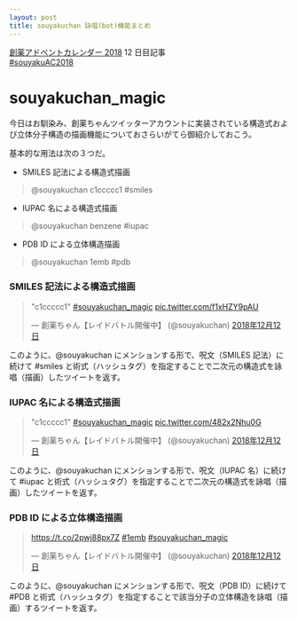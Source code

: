 ```yaml
---
layout: post
title: souyakuchan 詠唱(bot)機能まとめ
---
```


[創薬アドベントカレンダー 2018](https://adventar.org/calendars/3041) 12 日目記事  
[#souyakuAC2018](https://twitter.com/search?q=%23souyakuAC2018)  
  
# souyakuchan_magic
今日はお馴染み、創薬ちゃんツイッターアカウントに実装されている構造式および立体分子構造の描画機能についておさらいがてら御紹介しておこう。  
  
基本的な用法は次の３つだ。  
  
- SMILES 記法による構造式描画  
> @souyakuchan c1ccccc1 #smiles
  
- IUPAC 名による構造式描画
> @souyakuchan benzene #iupac
  
- PDB ID による立体構造描画
> @souyakuchan 1emb #pdb

### SMILES 記法による構造式描画

<blockquote class="twitter-tweet" data-lang="ja"><p lang="und" dir="ltr">&quot;c1ccccc1&quot; <a href="https://twitter.com/hashtag/souyakuchan_magic?src=hash&amp;ref_src=twsrc%5Etfw">#souyakuchan_magic</a> <a href="https://t.co/f1xHZY9pAU">pic.twitter.com/f1xHZY9pAU</a></p>&mdash; 創薬ちゃん【レイドバトル開催中】 (@souyakuchan) <a href="https://twitter.com/souyakuchan/status/1072856947441848320?ref_src=twsrc%5Etfw">2018年12月12日</a></blockquote>
<script async src="https://platform.twitter.com/widgets.js" charset="utf-8"></script>  
  
このように、@souyakuchan にメンションする形で、呪文（SMILES 記法）に続けて #smiles と術式（ハッシュタグ）を指定することで二次元の構造式を詠唱（描画）したツイートを返す。  



### IUPAC 名による構造式描画

<blockquote class="twitter-tweet" data-lang="ja"><p lang="und" dir="ltr">&quot;c1ccccc1&quot; <a href="https://twitter.com/hashtag/souyakuchan_magic?src=hash&amp;ref_src=twsrc%5Etfw">#souyakuchan_magic</a> <a href="https://t.co/482x2Nhu0G">pic.twitter.com/482x2Nhu0G</a></p>&mdash; 創薬ちゃん【レイドバトル開催中】 (@souyakuchan) <a href="https://twitter.com/souyakuchan/status/1072857499785723904?ref_src=twsrc%5Etfw">2018年12月12日</a></blockquote>
<script async src="https://platform.twitter.com/widgets.js" charset="utf-8"></script>  
  
このように、@souyakuchan にメンションする形で、呪文（IUPAC 名）に続けて #iupac と術式（ハッシュタグ）を指定することで二次元の構造式を詠唱（描画）したツイートを返す。  


### PDB ID による立体構造描画

<blockquote class="twitter-tweet" data-lang="ja"><p lang="und" dir="ltr"><a href="https://t.co/2pwj88px7Z">https://t.co/2pwj88px7Z</a> <a href="https://twitter.com/hashtag/1emb?src=hash&amp;ref_src=twsrc%5Etfw">#1emb</a> <a href="https://twitter.com/hashtag/souyakuchan_magic?src=hash&amp;ref_src=twsrc%5Etfw">#souyakuchan_magic</a></p>&mdash; 創薬ちゃん【レイドバトル開催中】 (@souyakuchan) <a href="https://twitter.com/souyakuchan/status/1072858311526137856?ref_src=twsrc%5Etfw">2018年12月12日</a></blockquote>
<script async src="https://platform.twitter.com/widgets.js" charset="utf-8"></script>  
  
このように、@souyakuchan にメンションする形で、呪文（PDB ID）に続けて #PDB と術式（ハッシュタグ）を指定することで該当分子の立体構造を詠唱（描画）するツイートを返す。  

